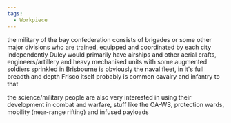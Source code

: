 ```yaml
---
tags:
  - Workpiece
---
```

the military of the bay confederation consists of brigades or some other major divisions who are trained, equipped and coordinated by each city independently 
Duley would primarily have airships and other aerial crafts, engineers/artillery and heavy mechanised units with some augmented soldiers sprinkled in
Brisbourne is obviously the naval fleet, in it's full breadth and depth
Frisco itself probably is common cavalry and infantry to that 

the science/military people are also very interested in using their development in combat and warfare, stuff like the OA-WS, protection wards, mobility (near-range rifting) and infused payloads 